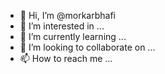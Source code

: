 - 👋 Hi, I’m @morkarbhafi
- 👀 I’m interested in ...
- 🌱 I’m currently learning ...
- 💞️ I’m looking to collaborate on ...
- 📫 How to reach me ...

<!---
morkarbhafi/morkarbhafi is a ✨ special ✨ repository because its `README.md` (this file) appears on your GitHub profile.
You can click the Preview link to take a look at your changes.
--->
